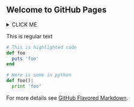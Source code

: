 ## Welcome to GitHub Pages

<details><summary>CLICK ME</summary>
<p>

#### yes, even hidden code blocks!

```python
print("hello world!")
```

</p>
</details>

This is regular text

```ruby
# This is highlighted code
def foo
  puts 'foo'
end
```
```python
# Here is some in python
def foo():
  print 'foo'
```

For more details see [GitHub Flavored Markdown](https://guides.github.com/features/mastering-markdown/).
